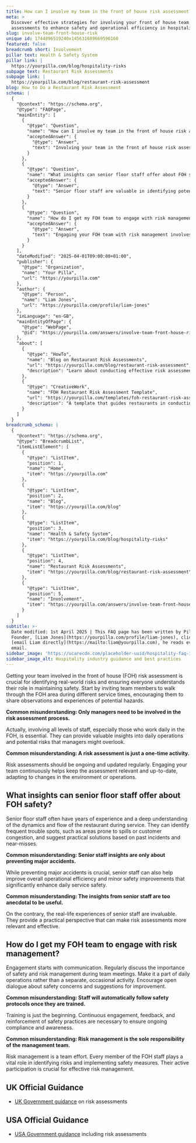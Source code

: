 ```yaml
---
title: How can I involve my team in the front of house risk assessment?
meta: >
  Discover effective strategies for involving your front of house team in risk
  assessments to enhance safety and operational efficiency in hospitality.
slug: involve-team-front-house-risk
unique id: 1744896519240x145631689669596160
featured: false
breadcrumb short: Involvement
pillar text: Health & Safety System
pillar link: |
  https://yourpilla.com/blog/hospitality-risks
subpage text: Restaurant Risk Assessments
subpage link: |
  https://yourpilla.com/blog/restaurant-risk-assessment
blog: How to Do a Restaurant Risk Assessment
schema: |
  {
    "@context": "https://schema.org",
    "@type": "FAQPage",
    "mainEntity": [
      {
        "@type": "Question",
        "name": "How can I involve my team in the front of house risk assessment?",
        "acceptedAnswer": {
          "@type": "Answer",
          "text": "Involving your team in the front of house risk assessment is important for understanding real-world risks and ensuring everyone knows their safety responsibilities. Begin by having team members observe the area during various service times to spot potential hazards and discuss their experiences. This inclusive approach not only brings in diverse insights but also keeps the assessment up-to-date. Use the FOH restaurant risk assessment template to document and periodically review these risks."
        }
      },
      {
        "@type": "Question",
        "name": "What insights can senior floor staff offer about FOH safety?",
        "acceptedAnswer": {
          "@type": "Answer",
          "text": "Senior floor staff are valuable in identifying potential safety issues and suggesting practical solutions, drawing from their extensive experience. Their insights can help prevent not only major accidents but also make minor adjustments that significantly improve daily operational safety. These experiences bring a practical, hands-on perspective that enhances the relevance and effectiveness of risk assessments."
        }
      },
      {
        "@type": "Question",
        "name": "How do I get my FOH team to engage with risk management?",
        "acceptedAnswer": {
          "@type": "Answer",
          "text": "Engaging your FOH team with risk management involves clear communication and integration of safety discussions into regular team meetings. It's crucial to move beyond training and foster an environment of continuous engagement and feedback on safety practices. By involving the entire team, you establish a culture where everyone feels responsible for spotting risks and enhancing safety."
        }
      }
    ],
    "dateModified": "2025-04-01T09:00:00+01:00",
    "publisher": {
      "@type": "Organization",
      "name": "Your Pilla",
      "url": "https://yourpilla.com"
    },
    "author": {
      "@type": "Person",
      "name": "Liam Jones",
      "url": "https://yourpilla.com/profile/liam-jones"
    },
    "inLanguage": "en-GB",
    "mainEntityOfPage": {
      "@type": "WebPage",
      "@id": "https://yourpilla.com/answers/involve-team-front-house-risk"
    },
    "about": [
      {
        "@type": "HowTo",
        "name": "Blog on Restaurant Risk Assessments",
        "url": "https://yourpilla.com/blog/restaurant-risk-assessment",
        "description": "Learn about conducting effective risk assessments in restaurant settings to improve safety and operational efficiency."
      },
      {
        "@type": "CreativeWork",
        "name": "FOH Restaurant Risk Assessment Template",
        "url": "https://yourpilla.com/templates/foh-restaurant-risk-assessment",
        "description": "A template that guides restaurants in conducting thorough front of house risk assessments, ensuring compliance and safety."
      }
    ]
  }
breadcrumb_schema: |
  {
    "@context": "https://schema.org",
    "@type": "BreadcrumbList",
    "itemListElement": [
      {
        "@type": "ListItem",
        "position": 1,
        "name": "Home",
        "item": "https://yourpilla.com"
      },
      {
        "@type": "ListItem",
        "position": 2,
        "name": "Blog",
        "item": "https://yourpilla.com/blog"
      },
      {
        "@type": "ListItem",
        "position": 3,
        "name": "Health & Safety System",
        "item": "https://yourpilla.com/blog/hospitality-risks"
      },
      {
        "@type": "ListItem",
        "position": 4,
        "name": "Restaurant Risk Assessments",
        "item": "https://yourpilla.com/blog/restaurant-risk-assessment"
      },
      {
        "@type": "ListItem",
        "position": 5,
        "name": "Involvement",
        "item": "https://yourpilla.com/answers/involve-team-front-house-risk"
      }
    ]
  }
subtitle: >-
  Date modified: 1st April 2025 | This FAQ page has been written by Pilla
  Founder, [Liam Jones](https://yourpilla.com/profile/liam-jones), click to
  [email Liam directly](https://mailto:liam@yourpilla.com), he reads every
  email.
sidebar_image: 'https://ucarecdn.com/placeholder-uuid/hospitality-faq-image.jpg'
sidebar_image_alt: Hospitality industry guidance and best practices
---
```

Getting your team involved in the front of house (FOH) risk assessment is crucial for identifying real-world risks and ensuring everyone understands their role in maintaining safety. Start by inviting team members to walk through the FOH area during different service times, encouraging them to share observations and experiences of potential hazards.

**Common misunderstanding: Only managers need to be involved in the risk assessment process.**

Actually, involving all levels of staff, especially those who work daily in the FOH, is essential. They can provide valuable insights into daily operations and potential risks that managers might overlook.

**Common misunderstanding: A risk assessment is just a one-time activity.**

Risk assessments should be ongoing and updated regularly. Engaging your team continuously helps keep the assessment relevant and up-to-date, adapting to changes in the environment or operations.

## What insights can senior floor staff offer about FOH safety?

Senior floor staff often have years of experience and a deep understanding of the dynamics and flow of the restaurant during service. They can identify frequent trouble spots, such as areas prone to spills or customer congestion, and suggest practical solutions based on past incidents and near-misses.

**Common misunderstanding: Senior staff insights are only about preventing major accidents.**

While preventing major accidents is crucial, senior staff can also help improve overall operational efficiency and minor safety improvements that significantly enhance daily service safety.

**Common misunderstanding: The insights from senior staff are too anecdotal to be useful.**

On the contrary, the real-life experiences of senior staff are invaluable. They provide a practical perspective that can make risk assessments more relevant and effective.

## How do I get my FOH team to engage with risk management?

Engagement starts with communication. Regularly discuss the importance of safety and risk management during team meetings. Make it a part of daily operations rather than a separate, occasional activity. Encourage open dialogue about safety concerns and suggestions for improvement.

**Common misunderstanding: Staff will automatically follow safety protocols once they are trained.**

Training is just the beginning. Continuous engagement, feedback, and reinforcement of safety practices are necessary to ensure ongoing compliance and awareness.

**Common misunderstanding: Risk management is the sole responsibility of the management team.**

Risk management is a team effort. Every member of the FOH staff plays a vital role in identifying risks and implementing safety measures. Their active participation is crucial for effective risk management.

## UK Official Guidance

-   [UK Government guidance](https://www.hse.gov.uk/catering/risk.htm) on risk assessments

## USA Official Guidance

-   [USA Government guidance](https://www.fda.gov/regulatory-information/search-fda-guidance-documents/draft-guidance-industry-hazard-analysis-and-risk-based-preventive-controls-human-food) including risk assessments
